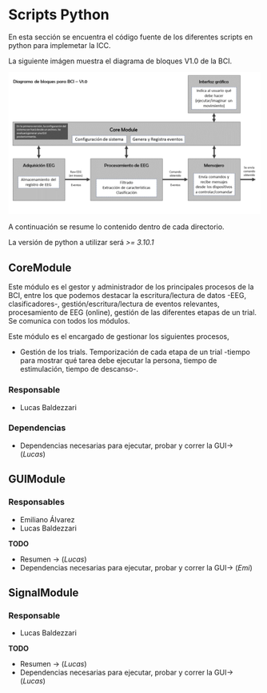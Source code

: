 # Scripts Python

En esta sección se encuentra el código fuente de los diferentes scripts en python para implemetar la ICC.

La siguiente imágen muestra el diagrama de bloques V1.0 de la BCI.

![Diagrama de bloques](modules.png)

A continuación se resume lo contenido dentro de cada directorio.

La versión de python a utilizar será *>= 3.10.1*

## CoreModule

Este módulo es el gestor y administrador de los principales procesos de la BCI, entre los que podemos destacar la escritura/lectura de datos -EEG, clasificadores-, gestión/escritura/lectura de eventos relevantes, procesamiento de EEG (online), gestión de las diferentes etapas de un trial.
Se comunica con todos los módulos.

Este módulo es el encargado de gestionar los siguientes procesos,

- Gestión de los trials. Temporización de cada etapa de un trial -tiempo para mostrar qué tarea debe ejecutar la persona, tiempo de estimulación, tiempo de descanso-.	


### Responsable

- Lucas Baldezzari 

### Dependencias

- Dependencias necesarias para ejecutar, probar y correr la GUI-> (*Lucas*)

## GUIModule

### Responsables
- Emiliano Álvarez
- Lucas Baldezzari

**TODO**

- Resumen -> (*Lucas*)
- Dependencias necesarias para ejecutar, probar y correr la GUI-> (*Emi*)

## SignalModule 

### Responsable

- Lucas Baldezzari 

**TODO**

- Resumen -> (*Lucas*)
- Dependencias necesarias para ejecutar, probar y correr la GUI-> (*Lucas*)